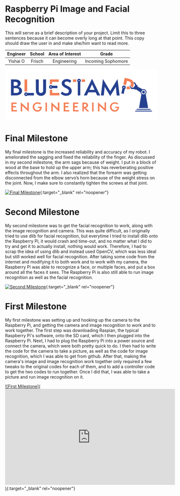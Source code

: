﻿# Raspberry Pi Image and Facial Recognition
This will serve as a brief description of your project. Limit this to three sentences because it can become overly long at that point. This copy should draw the user in and make she/him want to read more.

| **Engineer** | **School** | **Area of Interest** | **Grade** |
|:--:|:--:|:--:|:--:|
| Yishai O | Frisch | Engineering | Incoming Sophomore |

![Headstone Image](https://raw.githubusercontent.com/BlueStampEng/BSE_Template_Portfolio/de8633f62b5da2234992a0178a6a72fd6df7e7e1/branding/BlueStamp-Logo.svg)
  
# Final Milestone
My final milestone is the increased reliability and accuracy of my robot. I ameliorated the sagging and fixed the reliability of the finger. As discussed in my second milestone, the arm sags because of weight. I put in a block of wood at the base to hold up the upper arm; this has reverberating positive effects throughout the arm. I also realized that the forearm was getting disconnected from the elbow servo’s horn because of the weight stress on the joint. Now, I make sure to constantly tighten the screws at that joint. 

[![Final Milestone](https://res.cloudinary.com/marcomontalbano/image/upload/v1612573869/video_to_markdown/images/youtube--F7M7imOVGug-c05b58ac6eb4c4700831b2b3070cd403.jpg )](https://www.youtube.com/watch?v=F7M7imOVGug&feature=emb_logo "Final Milestone"){:target="_blank" rel="noopener"}

# Second Milestone
My second milestone was to get the facial recognition to work, along with the image recognition and camera. This was quite difficult, as I originally tried to use dlib for facial recognition, but everytime I tried to install dlib onto the Raspberry Pi, it would crash and time-out, and no matter what I did to try and get it to actually install, nothing would work. Therefore, I had to scrap the idea of using dlib and instead used OpenCV, which was less ideal but still worked well for facial recognition. After taking some code from the internet and modifying it to both work and to work with my camera, the Raspberry Pi was able to recognize a face, or multiple faces, and put a box around all the faces it sees. The Raspberry Pi is also still able to run image recognition as well as the facial recognition.

[![Second Milestone](https://res.cloudinary.com/marcomontalbano/image/upload/v1612574014/video_to_markdown/images/youtube--y3VAmNlER5Y-c05b58ac6eb4c4700831b2b3070cd403.jpg)](https://www.youtube.com/watch?v=y3VAmNlER5Y&feature=emb_logo "Second Milestone"){:target="_blank" rel="noopener"}
# First Milestone
  

My first milestone was setting up and hooking up the camera to the Raspberry Pi, and getting the camera and image recognition to work and to work together. The first step was downloading Raspian, the typical Raspberry Pi's software, onto the SD card, which I then plugged into the Raspberry Pi. Next, I had to plug the Raspberry Pi into a power source and connect the camera, which were both pretty quick to do. I then had to write the code for the camera to take a picture, as well as the code for image recognition, which I was able to get from github. After that, making the camera's image and image recognition work together only required a few tweaks to the original codes for each of them, and to add a controller code to get the two codes to run together. Once I did that, I was able to take a picture and run image recognition on it.

[![First Milestone](<iframe width="560" height="315" src="https://www.youtube.com/embed/KR309z5tlLU" title="YouTube video player" frameborder="0" allow="accelerometer; autoplay; clipboard-write; encrypted-media; gyroscope; picture-in-picture" allowfullscreen></iframe>)](https://youtu.be/KR309z5tlLU "First Milestone"){:target="_blank" rel="noopener"}
